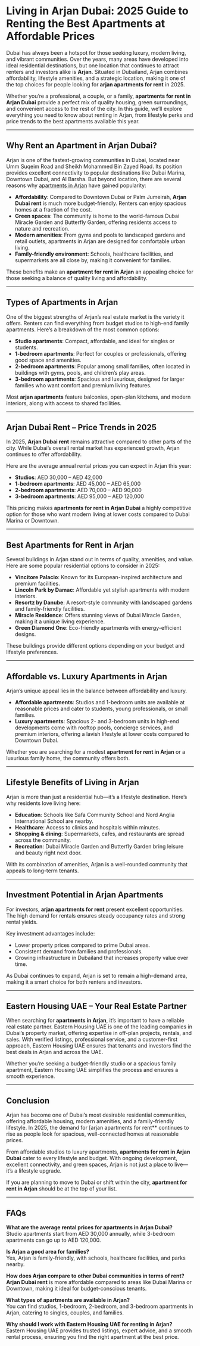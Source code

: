 # Living in Arjan Dubai: 2025 Guide to Renting the Best Apartments at Affordable Prices  

Dubai has always been a hotspot for those seeking luxury, modern living, and vibrant communities. Over the years, many areas have developed into ideal residential destinations, but one location that continues to attract renters and investors alike is **Arjan**. Situated in Dubailand, Arjan combines affordability, lifestyle amenities, and a strategic location, making it one of the top choices for people looking for **arjan apartments for rent** in 2025.  

Whether you’re a professional, a couple, or a family, **apartments for rent in Arjan Dubai** provide a perfect mix of quality housing, green surroundings, and convenient access to the rest of the city. In this guide, we’ll explore everything you need to know about renting in Arjan, from lifestyle perks and price trends to the best apartments available this year.  

---

## Why Rent an Apartment in Arjan Dubai?  

Arjan is one of the fastest-growing communities in Dubai, located near Umm Suqeim Road and Sheikh Mohammed Bin Zayed Road. Its position provides excellent connectivity to popular destinations like Dubai Marina, Downtown Dubai, and Al Barsha. But beyond location, there are several reasons why [apartments in Arjan](https://easternhousing.ae/property-type/apartments-for-rent-arjan/) have gained popularity:  

- **Affordability**: Compared to Downtown Dubai or Palm Jumeirah, **Arjan Dubai rent** is much more budget-friendly. Renters can enjoy spacious homes at a fraction of the cost.  
- **Green spaces**: The community is home to the world-famous Dubai Miracle Garden and Butterfly Garden, offering residents access to nature and recreation.  
- **Modern amenities**: From gyms and pools to landscaped gardens and retail outlets, apartments in Arjan are designed for comfortable urban living.  
- **Family-friendly environment**: Schools, healthcare facilities, and supermarkets are all close by, making it convenient for families.  

These benefits make an **apartment for rent in Arjan** an appealing choice for those seeking a balance of quality living and affordability.  

---

## Types of Apartments in Arjan  

One of the biggest strengths of Arjan’s real estate market is the variety it offers. Renters can find everything from budget studios to high-end family apartments. Here’s a breakdown of the most common options:  

- **Studio apartments**: Compact, affordable, and ideal for singles or students.  
- **1-bedroom apartments**: Perfect for couples or professionals, offering good space and amenities.  
- **2-bedroom apartments**: Popular among small families, often located in buildings with gyms, pools, and children’s play areas.  
- **3-bedroom apartments**: Spacious and luxurious, designed for larger families who want comfort and premium living features.  

Most **arjan apartments** feature balconies, open-plan kitchens, and modern interiors, along with access to shared facilities.  

---

## Arjan Dubai Rent – Price Trends in 2025  

In 2025, **Arjan Dubai rent** remains attractive compared to other parts of the city. While Dubai’s overall rental market has experienced growth, Arjan continues to offer affordability.  

Here are the average annual rental prices you can expect in Arjan this year:  

- **Studios**: AED 30,000 – AED 42,000  
- **1-bedroom apartments**: AED 45,000 – AED 65,000  
- **2-bedroom apartments**: AED 70,000 – AED 90,000  
- **3-bedroom apartments**: AED 95,000 – AED 120,000  

This pricing makes **apartments for rent in Arjan Dubai** a highly competitive option for those who want modern living at lower costs compared to Dubai Marina or Downtown.  

---

## Best Apartments for Rent in Arjan  

Several buildings in Arjan stand out in terms of quality, amenities, and value. Here are some popular residential options to consider in 2025:  

- **Vincitore Palacio**: Known for its European-inspired architecture and premium facilities.  
- **Lincoln Park by Damac**: Affordable yet stylish apartments with modern interiors.  
- **Resortz by Danube**: A resort-style community with landscaped gardens and family-friendly facilities.  
- **Miracle Residence**: Offers stunning views of Dubai Miracle Garden, making it a unique living experience.  
- **Green Diamond One**: Eco-friendly apartments with energy-efficient designs.  

These buildings provide different options depending on your budget and lifestyle preferences.  

---

## Affordable vs. Luxury Apartments in Arjan  

Arjan’s unique appeal lies in the balance between affordability and luxury.  

- **Affordable apartments**: Studios and 1-bedroom units are available at reasonable prices and cater to students, young professionals, or small families.  
- **Luxury apartments**: Spacious 2- and 3-bedroom units in high-end developments come with rooftop pools, concierge services, and premium interiors, offering a lavish lifestyle at lower costs compared to Downtown Dubai.  

Whether you are searching for a modest **apartment for rent in Arjan** or a luxurious family home, the community offers both.  

---

## Lifestyle Benefits of Living in Arjan  

Arjan is more than just a residential hub—it’s a lifestyle destination. Here’s why residents love living here:  

- **Education**: Schools like Safa Community School and Nord Anglia International School are nearby.  
- **Healthcare**: Access to clinics and hospitals within minutes.  
- **Shopping & dining**: Supermarkets, cafes, and restaurants are spread across the community.  
- **Recreation**: Dubai Miracle Garden and Butterfly Garden bring leisure and beauty right next door.  

With its combination of amenities, Arjan is a well-rounded community that appeals to long-term tenants.  

---

## Investment Potential in Arjan Apartments  

For investors, **arjan apartments for rent** present excellent opportunities. The high demand for rentals ensures steady occupancy rates and strong rental yields.  

Key investment advantages include:  

- Lower property prices compared to prime Dubai areas.  
- Consistent demand from families and professionals.  
- Growing infrastructure in Dubailand that increases property value over time.  

As Dubai continues to expand, Arjan is set to remain a high-demand area, making it a smart choice for both renters and investors.  

---

## Eastern Housing UAE – Your Real Estate Partner  

When searching for **apartments in Arjan**, it’s important to have a reliable real estate partner. Eastern Housing UAE is one of the leading companies in Dubai’s property market, offering expertise in off-plan projects, rentals, and sales. With verified listings, professional service, and a customer-first approach, Eastern Housing UAE ensures that tenants and investors find the best deals in Arjan and across the UAE.  

Whether you’re seeking a budget-friendly studio or a spacious family apartment, Eastern Housing UAE simplifies the process and ensures a smooth experience.  

---

## Conclusion  

Arjan has become one of Dubai’s most desirable residential communities, offering affordable housing, modern amenities, and a family-friendly lifestyle. In 2025, the demand for [arjan apartments for rent** continues to rise as people look for spacious, well-connected homes at reasonable prices.  

From affordable studios to luxury apartments, **apartments for rent in Arjan Dubai** cater to every lifestyle and budget. With ongoing development, excellent connectivity, and green spaces, Arjan is not just a place to live—it’s a lifestyle upgrade.  

If you are planning to move to Dubai or shift within the city, **apartment for rent in Arjan** should be at the top of your list.  

---

## FAQs  

**What are the average rental prices for apartments in Arjan Dubai?**  
Studio apartments start from AED 30,000 annually, while 3-bedroom apartments can go up to AED 120,000.  

**Is Arjan a good area for families?**  
Yes, Arjan is family-friendly, with schools, healthcare facilities, and parks nearby.  

**How does Arjan compare to other Dubai communities in terms of rent?**  
**Arjan Dubai rent** is more affordable compared to areas like Dubai Marina or Downtown, making it ideal for budget-conscious tenants.  

**What types of apartments are available in Arjan?**  
You can find studios, 1-bedroom, 2-bedroom, and 3-bedroom apartments in Arjan, catering to singles, couples, and families.  

**Why should I work with Eastern Housing UAE for renting in Arjan?**  
Eastern Housing UAE provides trusted listings, expert advice, and a smooth rental process, ensuring you find the right apartment at the best price.  
